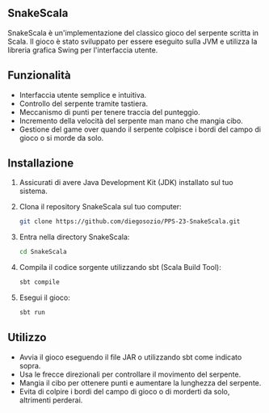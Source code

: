 ## SnakeScala

SnakeScala è un'implementazione del classico gioco del serpente scritta in Scala. Il gioco è stato sviluppato per essere eseguito sulla JVM e utilizza la libreria grafica Swing per l'interfaccia utente.

## Funzionalità

- Interfaccia utente semplice e intuitiva.
- Controllo del serpente tramite tastiera.
- Meccanismo di punti per tenere traccia del punteggio.
- Incremento della velocità del serpente man mano che mangia cibo.
- Gestione del game over quando il serpente colpisce i bordi del campo di gioco o si morde da solo.

## Installazione

1. Assicurati di avere Java Development Kit (JDK) installato sul tuo sistema.
2. Clona il repository SnakeScala sul tuo computer:

    ```bash
    git clone https://github.com/diegosozio/PPS-23-SnakeScala.git
    ```

3. Entra nella directory SnakeScala:

    ```bash
    cd SnakeScala
    ```

4. Compila il codice sorgente utilizzando sbt (Scala Build Tool):

    ```bash
    sbt compile
    ```

5. Esegui il gioco:

    ```bash
    sbt run
    ```

## Utilizzo

- Avvia il gioco eseguendo il file JAR o utilizzando sbt come indicato sopra.
- Usa le frecce direzionali per controllare il movimento del serpente.
- Mangia il cibo per ottenere punti e aumentare la lunghezza del serpente.
- Evita di colpire i bordi del campo di gioco o di morderti da solo, altrimenti perderai.

